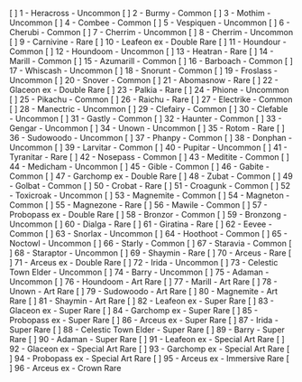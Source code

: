 [ ] 1 - Heracross - Uncommon 
[ ] 2 - Burmy - Common 
[ ] 3 - Mothim - Uncommon 
[ ] 4 - Combee - Common 
[ ] 5 - Vespiquen - Uncommon 
[ ] 6 - Cherubi - Common 
[ ] 7 - Cherrim - Uncommon 
[ ] 8 - Cherrim - Uncommon 
[ ] 9 - Carnivine - Rare 
[ ] 10 - Leafeon ex - Double Rare 
[ ] 11 - Houndour - Common 
[ ] 12 - Houndoom - Uncommon 
[ ] 13 - Heatran - Rare 
[ ] 14 - Marill - Common 
[ ] 15 - Azumarill - Common 
[ ] 16 - Barboach - Common 
[ ] 17 - Whiscash - Uncommon 
[ ] 18 - Snorunt - Common 
[ ] 19 - Froslass - Uncommon 
[ ] 20 - Snover - Common 
[ ] 21 - Abomasnow - Rare 
[ ] 22 - Glaceon ex - Double Rare 
[ ] 23 - Palkia - Rare 
[ ] 24 - Phione - Uncommon 
[ ] 25 - Pikachu - Common 
[ ] 26 - Raichu - Rare 
[ ] 27 - Electrike - Common 
[ ] 28 - Manectric - Uncommon 
[ ] 29 - Clefairy - Common 
[ ] 30 - Clefable - Uncommon 
[ ] 31 - Gastly - Common 
[ ] 32 - Haunter - Common 
[ ] 33 - Gengar - Uncommon 
[ ] 34 - Unown - Uncommon 
[ ] 35 - Rotom - Rare 
[ ] 36 - Sudowoodo - Uncommon 
[ ] 37 - Phanpy - Common 
[ ] 38 - Donphan - Uncommon 
[ ] 39 - Larvitar - Common 
[ ] 40 - Pupitar - Uncommon 
[ ] 41 - Tyranitar - Rare 
[ ] 42 - Nosepass - Common 
[ ] 43 - Meditite - Common 
[ ] 44 - Medicham - Uncommon 
[ ] 45 - Gible - Common 
[ ] 46 - Gabite - Common 
[ ] 47 - Garchomp ex - Double Rare 
[ ] 48 - Zubat - Common 
[ ] 49 - Golbat - Common 
[ ] 50 - Crobat - Rare 
[ ] 51 - Croagunk - Common 
[ ] 52 - Toxicroak - Uncommon 
[ ] 53 - Magnemite - Common 
[ ] 54 - Magneton - Common 
[ ] 55 - Magnezone - Rare 
[ ] 56 - Mawile - Common 
[ ] 57 - Probopass ex - Double Rare 
[ ] 58 - Bronzor - Common 
[ ] 59 - Bronzong - Uncommon 
[ ] 60 - Dialga - Rare 
[ ] 61 - Giratina - Rare 
[ ] 62 - Eevee - Common 
[ ] 63 - Snorlax - Uncommon 
[ ] 64 - Hoothoot - Common 
[ ] 65 - Noctowl - Uncommon 
[ ] 66 - Starly - Common 
[ ] 67 - Staravia - Common 
[ ] 68 - Staraptor - Uncommon 
[ ] 69 - Shaymin - Rare 
[ ] 70 - Arceus - Rare 
[ ] 71 - Arceus ex - Double Rare 
[ ] 72 - Irida - Uncommon 
[ ] 73 - Celestic Town Elder - Uncommon 
[ ] 74 - Barry - Uncommon 
[ ] 75 - Adaman - Uncommon 
[ ] 76 - Houndoom - Art Rare 
[ ] 77 - Marill - Art Rare 
[ ] 78 - Unown - Art Rare 
[ ] 79 - Sudowoodo - Art Rare 
[ ] 80 - Magnemite - Art Rare 
[ ] 81 - Shaymin - Art Rare 
[ ] 82 - Leafeon ex - Super Rare 
[ ] 83 - Glaceon ex - Super Rare 
[ ] 84 - Garchomp ex - Super Rare 
[ ] 85 - Probopass ex - Super Rare 
[ ] 86 - Arceus ex - Super Rare 
[ ] 87 - Irida - Super Rare 
[ ] 88 - Celestic Town Elder - Super Rare 
[ ] 89 - Barry - Super Rare 
[ ] 90 - Adaman - Super Rare 
[ ] 91 - Leafeon ex - Special Art Rare 
[ ] 92 - Glaceon ex - Special Art Rare 
[ ] 93 - Garchomp ex - Special Art Rare 
[ ] 94 - Probopass ex - Special Art Rare 
[ ] 95 - Arceus ex - Immersive Rare 
[ ] 96 - Arceus ex - Crown Rare 
